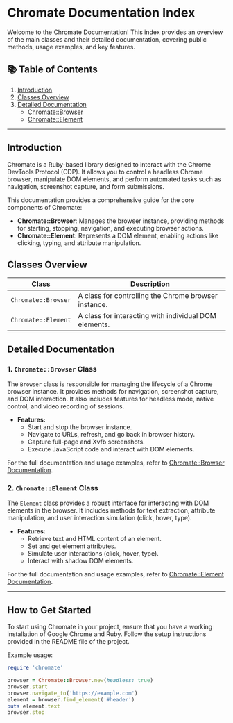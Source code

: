 # Chromate Documentation Index

Welcome to the Chromate Documentation! This index provides an overview of the main classes and their detailed documentation, covering public methods, usage examples, and key features.

## 📚 Table of Contents

1. [Introduction](#introduction)
2. [Classes Overview](#classes-overview)
3. [Detailed Documentation](#detailed-documentation)
   - [Chromate::Browser](#1-chromatebrowser-class)
   - [Chromate::Element](#2-chromateelement-class)

---

## Introduction

Chromate is a Ruby-based library designed to interact with the Chrome DevTools Protocol (CDP). It allows you to control a headless Chrome browser, manipulate DOM elements, and perform automated tasks such as navigation, screenshot capture, and form submissions.

This documentation provides a comprehensive guide for the core components of Chromate:

- **Chromate::Browser**: Manages the browser instance, providing methods for starting, stopping, navigation, and executing browser actions.
- **Chromate::Element**: Represents a DOM element, enabling actions like clicking, typing, and attribute manipulation.

## Classes Overview

| Class              | Description                                           |
| ------------------ | ----------------------------------------------------- |
| `Chromate::Browser`| A class for controlling the Chrome browser instance.  |
| `Chromate::Element`| A class for interacting with individual DOM elements. |

## Detailed Documentation

### 1. `Chromate::Browser` Class

The `Browser` class is responsible for managing the lifecycle of a Chrome browser instance. It provides methods for navigation, screenshot capture, and DOM interaction. It also includes features for headless mode, native control, and video recording of sessions.

- **Features:**
  - Start and stop the browser instance.
  - Navigate to URLs, refresh, and go back in browser history.
  - Capture full-page and Xvfb screenshots.
  - Execute JavaScript code and interact with DOM elements.

For the full documentation and usage examples, refer to [Chromate::Browser Documentation](#chromatebrowser-class).

### 2. `Chromate::Element` Class

The `Element` class provides a robust interface for interacting with DOM elements in the browser. It includes methods for text extraction, attribute manipulation, and user interaction simulation (click, hover, type).

- **Features:**
  - Retrieve text and HTML content of an element.
  - Set and get element attributes.
  - Simulate user interactions (click, hover, type).
  - Interact with shadow DOM elements.

For the full documentation and usage examples, refer to [Chromate::Element Documentation](#chromateelement-class).

---

## How to Get Started

To start using Chromate in your project, ensure that you have a working installation of Google Chrome and Ruby. Follow the setup instructions provided in the README file of the project.

Example usage:

```ruby
require 'chromate'

browser = Chromate::Browser.new(headless: true)
browser.start
browser.navigate_to('https://example.com')
element = browser.find_element('#header')
puts element.text
browser.stop
```
